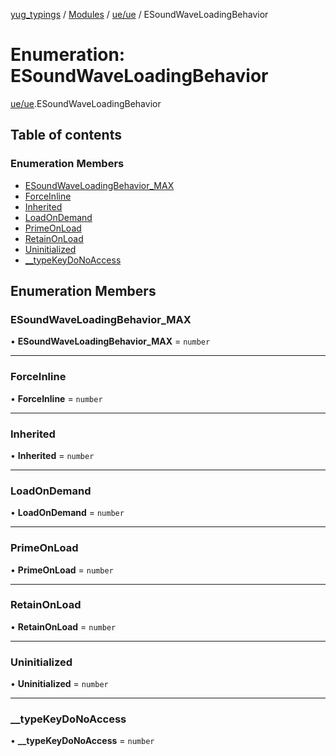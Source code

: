 [yug_typings](../README.md) / [Modules](../modules.md) / [ue/ue](../modules/ue_ue.md) / ESoundWaveLoadingBehavior

# Enumeration: ESoundWaveLoadingBehavior

[ue/ue](../modules/ue_ue.md).ESoundWaveLoadingBehavior

## Table of contents

### Enumeration Members

- [ESoundWaveLoadingBehavior\_MAX](ue_ue.ESoundWaveLoadingBehavior.md#esoundwaveloadingbehavior_max)
- [ForceInline](ue_ue.ESoundWaveLoadingBehavior.md#forceinline)
- [Inherited](ue_ue.ESoundWaveLoadingBehavior.md#inherited)
- [LoadOnDemand](ue_ue.ESoundWaveLoadingBehavior.md#loadondemand)
- [PrimeOnLoad](ue_ue.ESoundWaveLoadingBehavior.md#primeonload)
- [RetainOnLoad](ue_ue.ESoundWaveLoadingBehavior.md#retainonload)
- [Uninitialized](ue_ue.ESoundWaveLoadingBehavior.md#uninitialized)
- [\_\_typeKeyDoNoAccess](ue_ue.ESoundWaveLoadingBehavior.md#__typekeydonoaccess)

## Enumeration Members

### ESoundWaveLoadingBehavior\_MAX

• **ESoundWaveLoadingBehavior\_MAX** = `number`

___

### ForceInline

• **ForceInline** = `number`

___

### Inherited

• **Inherited** = `number`

___

### LoadOnDemand

• **LoadOnDemand** = `number`

___

### PrimeOnLoad

• **PrimeOnLoad** = `number`

___

### RetainOnLoad

• **RetainOnLoad** = `number`

___

### Uninitialized

• **Uninitialized** = `number`

___

### \_\_typeKeyDoNoAccess

• **\_\_typeKeyDoNoAccess** = `number`
